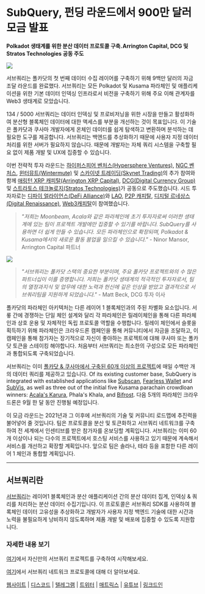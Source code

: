 # SubQuery, 펀딩 라운드에서 900만 달러 모금 발표

**Polkadot 생태계를 위한 분산 데이터 프로토콜 구축. Arrington Capital, DCG 및 Stratos Technologies 공동 주도**

![](https://cdn-images-1.medium.com/max/1600/0*PR4oqrB9Am03VseR)

서브쿼리는 폴카닷의 첫 번째 데이터 수집 레이어를 구축하기 위해 9백만 달러의 자금 조달 라운드를 완료했다. 서브쿼리는 모든 Polkadot 및 Kusama 파라체인 및 애플리케이션을 위한 기본 데이터 인덱싱 인프라로서 비전을 구축하기 위해 주요 이해 관계자를 Web3 생태계로 모았습니다.

134 / 5000 서브쿼리는 데이터 인덱싱 및 프로비저닝을 위한 시장을 만들고 활성화하여 분산형 블록체인 데이터에 대한 액세스를 부분을 개선하는 것이 목표입니다. 이 기술은 폴카닷과 쿠사마 개발자에게 온체인 데이터를 쉽게 탐색하고 변환하며 분석하는 데 필요한 도구를 제공합니다. 서브쿼리는 백엔드를 추상화하기 때문에 사용자 지정 데이터 처리를 위한 서버가 필요하지 않습니다. 때문에 개발자는 자체 쿼리 시스템을 구축할 필요 없이 제품 개발 및 UX에 집중할 수 있습니다.

이번 전략적 투자 라운드는 [하이퍼스피어 벤처스(Hypersphere Ventures)](https://hypersphere.ventures/), [NGC 벤처스](http://ngc.fund/), [윈터뮤트(Wintermute)](https://www.wintermute.com/) 및 [스카이넷 트레이딩(Skynet Trading)](http://skynettrading.com/)의 추가 참여와 함께 [애링턴 XRP 캐피탈(Arrington XRP Capital)](https://arringtonxrpcapital.com/), [DCG(Digital Currency Group)](https://dcg.co/) 및 [스트라토스 테크놀로지(Stratos Technologies)](https://www.stratoslp.com/)가 공동으로 주도했습니다. 시드 투자자로는 [디파이 얼라이언스(DeFi Alliance)](https://defialliance.co/)와 [LAO](https://www.thelao.io/), [P2P 캐피탈](https://www.p2pcap.com/), [디지털 르네상스(Digital Renaissance)](https://drf.ee/), [Web3캐피탈](https://web3.capital/)이 참여했습니다.

> *"저희는 Moonbeam, Acala와 같은 파라체인에 초기 투자자로써 이러한 생태계에 있는 팀이 프로젝트 개발에만 집중할 수 있기를 바랍니다. SubQuery를 사용하면 더 쉽게 만들 수 있습니다. 모든 파라체인으로 확장되며, Polkadot & Kusama에서의 새로운 활동 붐업을 일으킬 수 있습니다."* - Ninor Mansor, Arrington Capital 파트너

![](https://cdn-images-1.medium.com/max/1600/1*j4VHuY_BgjkYv_bQ6_DmcQ.gif)

> *"서브쿼리는 폴카닷 스택의 중요한 부분이며, 주요 폴카닷 프로젝트와의 수 많은 파트너십이 이를 증명합니다. 저희는 폴카닷 생태계의 적극적인 투자자로서, 팀의 열정과지식 및 업무에 대한 노력과 헌신에 깊은 인상을 받았고 결과적으로 서브쿼리팀을 지원하게 되었습니다."* - Matt Beck, DCG 투자 이사

폴카닷의 파라체인 아키텍처는 다른 레이어 1 블록체인과의 주된 차별화 요소입니다. 서롷 간에 경쟁하는 단일 체인 설계와 달리 각 파라체인은 릴레이체인을 통해 다른 파라체인과 상호 운용 및 자체적인 독립 프로토콜 역할을 수행합니다. 릴레이 체인에서 슬롯을 획득하기 위해 파라체인은 크라우드론 캠페인을 통해 커뮤니티에서 자금을 조달하고,  이 캠페인을 통해 참가자는 장기적으로 자신이 좋아하는 프로젝트에 대해 쿠사마 또는 폴카닷 토큰을 스테이킹 해야합니다. 처음부터 서브쿼리는 최소한의 구성으로 모든 파라체인과 통합되도록 구축되었습니다.

서브쿼리는 이미 [폴카닷 & 쿠사마에서 구축된 60개 이상의 프로젝트](https://explorer.subquery.network/)에 매일 수백만 개의 데이터 쿼리를 제공하고 있습니다. Of its existing customer base, SubQuery is integrated with established applications like [Subscan](../customer_announcements/20210901-Subscans-Multi-Signature-Tool.md), [Fearless Wallet](https://explorer.subquery.network/subquery/ef1rspb/fearless-wallet) and [SubVis](../customer_announcements/20210622-Explore-Kusama-Auctions-with-Subvis.io-and-SubQuery.md), as well as three out of the initial five Kusama parachain crowdloan winners: [Acala's Karura](../customer_announcements/20210819-Karura-Integrates-with-SubQuery-to-Aggregate-and-Serve-DeFi-Data-to-Kusama-Builders.md), Phala's Khala, and [Bifrost](../customer_announcements/20210416-Bifrost-chooses-SubQuery-to-provide-the-data-for-their-new-dApp.md). 다음 5개의 파라체인 크라우드론은 9월 한 달 동안 진행될 예정입니다.

이 모금 라운드는 2021년과 그 이후에 서브쿼리의 기술 및 커뮤니티 로드맵에 추진력을 불어넣어 줄 것입니다. 팀은 프로토콜을 분산 및 토큰화하고 서브쿼리 네트워크를 구축하여 전 세계에서 인센티브를 받은 참가자를 온보딩할 계획입니다. 서브쿼리는 이미 60개 이상이나 되는 다수의 프로젝트에서 호스팅 서비스를 사용하고 있기 때문에 계속해서 서비스를 개선하고 확장할 계획입니다. 앞으로 팀은 솔라나, 테라 등을 포함한 다른 레이어 1 체인과 통합할 계획입니다.

---

## 서브쿼리란

[서브쿼리](https://subquery.network)는 레이어1 블록체인과 분산 애플리케이션 간의 분산 데이터 집계, 인덱싱 & 쿼리를 처리하는 분산 데이터 수집기입니다. 이 프로토콜은 서브쿼리 SDK를 사용하여 블록체인 데이터 고유성을 추상화하고 개발자가 사용자 지정 백엔드 기술에 대한 시간과 노력을 불필요하게 낭비하지 않도록하며 제품 개발 및 배포에 집중할 수 있도록 지원합니다.

### 자세한 내용 보기

[여기](https://doc.subquery.network/)에서 자신만의 서브쿼리 프로젝트를 구축하여 시작해보세요.

[여기](https://static.subquery.network/whitepaper.pdf)에서 서브쿼리 네트워크 프로토콜에 대해 더 알아보세요.

[웹사이트](https://subquery.network/) | [디스코드](https://discord.com/invite/78zg8aBSMG) | [텔레그램](https://t.me/subquerynetwork) | [트위터](https://twitter.com/subquerynetwork) | [매트릭스](https://matrix.to/#/#subquery:matrix.org) | [유튜브](https://www.youtube.com/channel/UCi1a6NUUjegcLHDFLr7CqLw) | [링크드인](https://www.linkedin.com/company/subquery)

